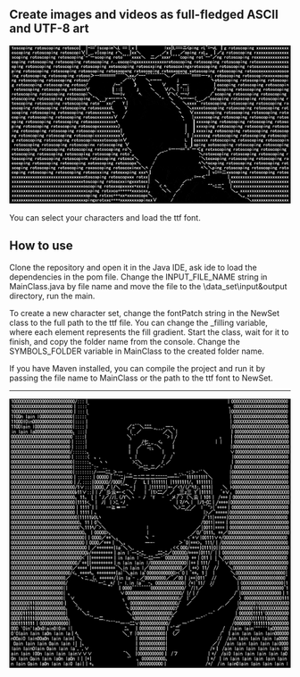 Create images and videos as full-fledged ASCII and UTF-8 art
---
![preview](https://github.com/AndreiIljuhin/ascii-2L/blob/master/preview0.gif)

You can select your characters and load the ttf font.

How to use
---
Clone the repository and open it in the Java IDE, ask ide to load the dependencies in the pom file. Change the INPUT_FILE_NAME string in MainClass.java by file name and move the file to the \data_set\input&output directory, run the main.

To create a new character set, change the fontPatch string in the NewSet class to the full path to the ttf file. You can change the _filling variable, where each element represents the fill gradient. Start the class, wait for it to finish, and copy the folder name from the console. Change the SYMBOLS_FOLDER variable in MainClass to the created folder name.

If you have Maven installed, you can compile the project and run it by passing the file name to MainClass or the path to the ttf font to NewSet.
***

![preview](https://github.com/AndreiIljuhin/ascii-2L/blob/master/preview2.png)
